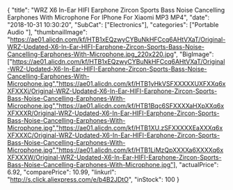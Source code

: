 {
	"title": "WRZ X6 In-Ear HIFI Earphone Zircon Sports Bass Noise Cancelling Earphones With Microphone For IPhone For Xiaomi MP3 MP4",
	"date": "2018-10-31 10:30:20",
	"SubCat": ["Electronics"],
	"categories": ["Portable Audio "],
	"thumbnailImage": "https://ae01.alicdn.com/kf/HTB1xEQzwyCYBuNkHFCcq6AHtVXaT/Original-WRZ-Updated-X6-In-Ear-HIFI-Earphone-Zircon-Sports-Bass-Noise-Cancelling-Earphones-With-Microphone.jpg_220x220.jpg",
	"BigImage": ["https://ae01.alicdn.com/kf/HTB1xEQzwyCYBuNkHFCcq6AHtVXaT/Original-WRZ-Updated-X6-In-Ear-HIFI-Earphone-Zircon-Sports-Bass-Noise-Cancelling-Earphones-With-Microphone.jpg","https://ae01.alicdn.com/kf/HTB1yHkVSFXXXXXUXFXXq6xXFXXXj/Original-WRZ-Updated-X6-In-Ear-HIFI-Earphone-Zircon-Sports-Bass-Noise-Cancelling-Earphones-With-Microphone.jpg","https://ae01.alicdn.com/kf/HTB1Bqc6SFXXXXaHXpXXq6xXFXXXR/Original-WRZ-Updated-X6-In-Ear-HIFI-Earphone-Zircon-Sports-Bass-Noise-Cancelling-Earphones-With-Microphone.jpg","https://ae01.alicdn.com/kf/HTB1XU.zSFXXXXXEaXXXq6xXFXXXC/Original-WRZ-Updated-X6-In-Ear-HIFI-Earphone-Zircon-Sports-Bass-Noise-Cancelling-Earphones-With-Microphone.jpg","https://ae01.alicdn.com/kf/HTB1LiMzQpXXXXa6XXXXq6xXFXXXW/Original-WRZ-Updated-X6-In-Ear-HIFI-Earphone-Zircon-Sports-Bass-Noise-Cancelling-Earphones-With-Microphone.jpg"],
	"actualPrice": 6.92,
	"comparePrice": 10.99,
	"linkurl": "http://s.click.aliexpress.com/e/b4B2JDtO",
	"inStock": 100
}
